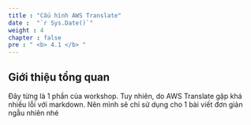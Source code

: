 ```yaml
---
title : "Cấu hình AWS Translate"
date :  "`r Sys.Date()`" 
weight : 4
chapter : false
pre : " <b> 4.1 </b> "
---
```


## Giới thiệu tổng quan
Đây từng là 1 phần của workshop. Tuy nhiên, do AWS Translate gặp khá nhiều lỗi với markdown. Nên mình sẽ chỉ sử dụng cho 1 bài viết đơn giản ngẫu nhiên nhé
